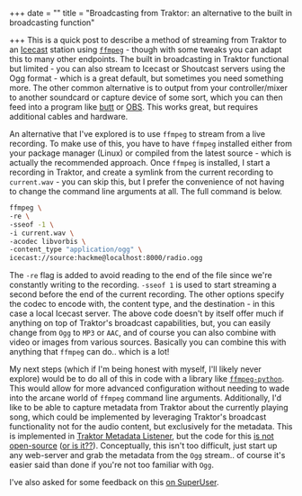 +++
date = ""
title = "Broadcasting from Traktor: an alternative to the built in broadcasting function"

+++
This is a quick post to describe a method of streaming from Traktor to an [Icecast](http://icecast.org/) station using [`ffmpeg`](https://www.ffmpeg.org/) - though with some tweaks you can adapt this to many other endpoints. The built in broadcasting in Traktor functional but limited - you can also stream to Icecast or Shoutcast servers using the Ogg format - which is a great default, but sometimes you need something more. The other common alternative is to output from your controller/mixer to another soundcard or capture device of some sort, which you can then feed into a program like [butt](https://danielnoethen.de/butt/) or [OBS](https://obsproject.com/). This works great, but requires additional cables and hardware.

An alternative that I've explored is to use `ffmpeg` to stream from a live recording. To make use of this, you have to have `ffmpeg` installed either from your package manager (Linux) or compiled from the latest source - which is actually the recommended approach. Once `ffmpeg` is installed, I start a recording in Traktor, and create a symlink from the current recording to `current.wav` - you can skip this, but I prefer the convenience of not having to change the command line arguments at all. The full command is below.

```bash
ffmpeg \
-re \
-sseof -1 \
-i current.wav \
-acodec libvorbis \
-content_type "application/ogg" \
icecast://source:hackme@localhost:8000/radio.ogg
```

The `-re` flag is added to avoid reading to the end of the file since we're constantly writing to the recording. `-sseof 1` is used to start streaming a second before the end of the current recording. The other options specify the codec to encode with, the content type, and the destination - in this case a local Icecast server. The above code doesn't by itself offer much if anything on top of Traktor's broadcast capabilities, but, you can easily change from `Ogg` to `MP3` or `AAC`, and of course you can also combine with video or images from various sources. Basically you can combine this with anything that `ffmpeg` can do.. which is a lot!

My next steps (which if I'm being honest with myself, I'll likely never explore) would be to do all of this in code with a library like [`ffmpeg-python`](https://github.com/kkroening/ffmpeg-python). This would allow for more advanced configuration without needing to wade into the arcane world of `ffmpeg` command line arguments. Additionally, I'd like to be able to capture metadata from Traktor about the currently playing song, which could be implemented by leveraging Traktor's broadcast functionality not for the audio content, but exclusively for the metadata. This is implemented in [Traktor Metadata Listener](https://www.disconova.com/utu/traktor-metadata/), but the code for this [is not open-source](https://www.native-instruments.com/forum/threads/traktor-metadata-listener-is-back-v0-0-5.341593/#post-1819873) ([or is it??](https://github.com/DiscoNova/traktor-metadata-samples)). Conceptually, this isn't too difficult, just start up any web-server and grab the metadata from the `Ogg` stream.. of course it's easier said than done if you're not too familiar with `Ogg`.

I've also asked for some feedback on this [on SuperUser](https://superuser.com/questions/1547143/streaming-from-audio-file-that-is-being-written-to-using-ffmpeg).